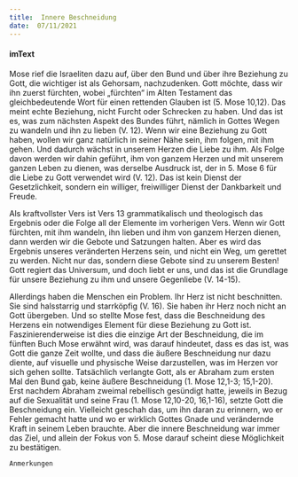 ```yaml
---
title:  Innere Beschneidung
date:  07/11/2021
---
```


#### imText

Mose rief die Israeliten dazu auf, über den Bund und über ihre Beziehung zu Gott, die wichtiger ist als Gehorsam, nachzudenken. Gott möchte, dass wir ihn zuerst fürchten, wobei „fürchten“ im Alten Testament das gleichbedeutende Wort für einen rettenden Glauben ist (5. Mose 10,12). Das meint echte Beziehung, nicht Furcht oder Schrecken zu haben. Und das ist es, was zum nächsten Aspekt des Bundes führt, nämlich in Gottes Wegen zu wandeln und ihn zu lieben (V. 12). Wenn wir eine Beziehung zu Gott haben, wollen wir ganz natürlich in seiner Nähe sein, ihm folgen, mit ihm gehen. Und dadurch wächst in unserem Herzen die Liebe zu ihm. Als Folge davon werden wir dahin geführt, ihm von ganzem Herzen und mit unserem ganzen Leben zu dienen, was derselbe Ausdruck ist, der in 5. Mose 6 für die Liebe zu Gott verwendet wird (V. 12). Das ist kein Dienst der Gesetzlichkeit, sondern ein williger, freiwilliger Dienst der Dankbarkeit und Freude.

Als kraftvollster Vers ist Vers 13 grammatikalisch und theologisch das Ergebnis oder die Folge all der Elemente im vorherigen Vers. Wenn wir Gott fürchten, mit ihm wandeln, ihn lieben und ihm von ganzem Herzen dienen, dann werden wir die Gebote und Satzungen halten. Aber es wird das Ergebnis unseres veränderten Herzens sein, und nicht ein Weg, um gerettet zu werden. Nicht nur das, sondern diese Gebote sind zu unserem Besten! Gott regiert das Universum, und doch liebt er uns, und das ist die Grundlage für unsere Beziehung zu ihm und unsere Gegenliebe (V. 14-15).

Allerdings haben die Menschen ein Problem. Ihr Herz ist nicht beschnitten. Sie sind halsstarrig und starrköpfig (V. 16). Sie haben ihr Herz noch nicht an Gott übergeben. Und so stellte Mose fest, dass die Beschneidung des Herzens ein notwendiges Element für diese Beziehung zu Gott ist. Faszinierenderweise ist dies die einzige Art der Beschneidung, die im fünften Buch Mose erwähnt wird, was darauf hindeutet, dass es das ist, was Gott die ganze Zeit wollte, und dass die äußere Beschneidung nur dazu diente, auf visuelle und physische Weise darzustellen, was im Herzen vor sich gehen sollte. Tatsächlich verlangte Gott, als er Abraham zum ersten Mal den Bund gab, keine äußere Beschneidung (1. Mose 12,1-3; 15,1-20). Erst nachdem Abraham zweimal rebellisch gesündigt hatte, jeweils in Bezug auf die Sexualität und seine Frau (1. Mose 12,10-20, 16,1-16), setzte Gott die Beschneidung ein. Vielleicht geschah das, um ihn daran zu erinnern, wo er Fehler gemacht hatte und wo er wirklich Gottes Gnade und verändernde Kraft in seinem Leben brauchte. Aber die innere Beschneidung war immer das Ziel, und allein der Fokus von 5. Mose darauf scheint diese Möglichkeit zu bestätigen.


`Anmerkungen`
